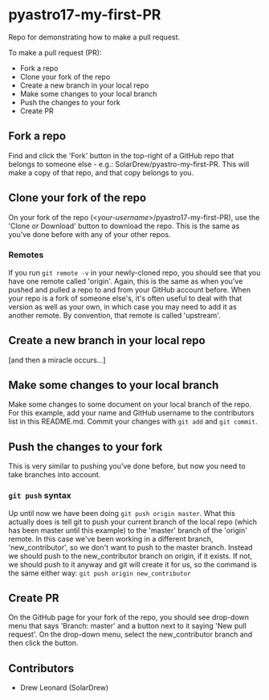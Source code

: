 # pyastro17-my-first-PR
Repo for demonstrating how to make a pull request.

To make a pull request (PR):
- Fork a repo
- Clone your fork of the repo
- Create a new branch in your local repo
- Make some changes to your local branch
- Push the changes to your fork
- Create PR

## Fork a repo
Find and click the 'Fork' button in the top-right of a GitHub repo that belongs to someone else - e.g.: SolarDrew/pyastro-my-first-PR.
This will make a copy of that repo, and that copy belongs to you.

## Clone your fork of the repo
On your fork of the repo (<_your-username_>/pyastro17-my-first-PR), use the 'Clone or Download' button to download the repo.
This is the same as you've done before with any of your other repos.

### Remotes
If you run `git remote -v` in your newly-cloned repo, you should see that you have one remote called 'origin'.
Again, this is the same as when you've pushed and pulled a repo to and from your GitHub account before.
When your repo is a fork of someone else's, it's often useful to deal with that version as well as your own, in which case you may need to add it as another remote.
By convention, that remote is called 'upstream'.

## Create a new branch in your local repo
[and then a miracle occurs...]

## Make some changes to your local branch
Make some changes to some document on your local branch of the repo.
For this example, add your name and GitHub username to the contributors list in this README.md.
Commit your changes with `git add` and `git commit`.

## Push the changes to your fork
This is very similar to pushing you've done before, but now you need to take branches into account.

### `git push` syntax
Up until now we have been doing `git push origin master`.
What this actually does is tell git to push your current branch of the local repo (which has been master until this example) to the 'master' branch of the 'origin' remote.
In this case we've been working in a different branch, 'new_contributor', so we don't want to push to the master branch.
Instead we should push to the new_contributor branch on origin, if it exists.
If not, we should push to it anyway and git will create it for us, so the command is the same either way:
`git push origin new_contributor`

## Create PR
On the GitHub page for your fork of the repo, you should see drop-down menu that says 'Branch: master' and a button next to it saying 'New pull request'.
On the drop-down menu, select the new_contributor branch and then click the button.

## Contributors

- Drew Leonard (SolarDrew)
